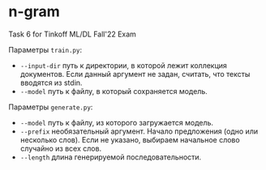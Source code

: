 # n-gram
Task 6 for Tinkoff ML/DL Fall'22 Exam 

Параметры `train.py`:

- `--input-dir`  путь к директории, в которой лежит коллекция документов. Если данный аргумент не задан, считать, что тексты вводятся из stdin.
- `--model`  путь к файлу, в который сохраняется модель.

Параметры `generate.py`:

- `--model` путь к файлу, из которого загружается модель.
- `--prefix` необязательный аргумент. Начало предложения (одно или несколько слов). Если не указано, выбираем начальное слово случайно из всех слов.
- `--length` длина генерируемой последовательности.